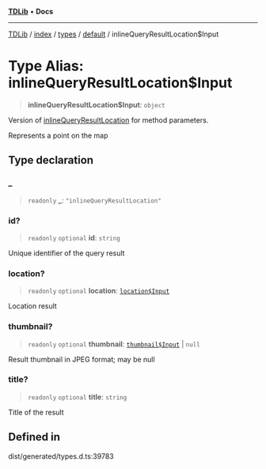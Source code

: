 [**TDLib**](../../../../../../README.md) • **Docs**

***

[TDLib](../../../../../../modules.md) / [index](../../../../../README.md) / [types](../../../README.md) / [default](../README.md) / inlineQueryResultLocation$Input

# Type Alias: inlineQueryResultLocation$Input

> **inlineQueryResultLocation$Input**: `object`

Version of [inlineQueryResultLocation](inlineQueryResultLocation.md) for method parameters.

Represents a point on the map

## Type declaration

### \_

> `readonly` **\_**: `"inlineQueryResultLocation"`

### id?

> `readonly` `optional` **id**: `string`

Unique identifier of the query result

### location?

> `readonly` `optional` **location**: [`location$Input`](location$Input.md)

Location result

### thumbnail?

> `readonly` `optional` **thumbnail**: [`thumbnail$Input`](thumbnail$Input.md) \| `null`

Result thumbnail in JPEG format; may be null

### title?

> `readonly` `optional` **title**: `string`

Title of the result

## Defined in

dist/generated/types.d.ts:39783
